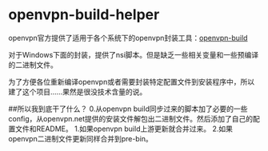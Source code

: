 openvpn-build-helper
====================

openvpn官方提供了适用于各个系统下的openvpn封装工具：[openvpn-build](https://github.com/OpenVPN/openvpn-build)

对于Windows下面的封装，提供了nsi脚本。但是缺乏一些相关变量和一些预编译的二进制文件。

为了方便各位重新编译openvpn或者需要封装特定配置文件到安装程序中，所以建了这个项目……果然是很没技术含量的说。

##所以我到底干了什么？
0.从openvpn build同步过来的脚本加了必要的一些config，从openvpn.net提供的安装文件解包出二进制文件。然后添加了自己的配置文件和README。
1.如果openvpn build上游更新就合并过来。
2.如果openvpn二进制文件更新同样合并到pre-bin。